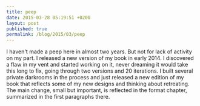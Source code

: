 ```yaml
---
title: peep
date: 2015-03-28 05:19:51 +0200
layout: post
published: true
permalink: /blog/2015/03/peep
---
```


I haven't made a peep here in almost two years. But not for lack of activity on my part. I released a new version of my book in early 2014. I discovered a flaw in my vent and started working on it, never dreaming it would take this long to fix, going through two versions and 20 iterations. I built several private darkrooms in the process and just released a new edition of my book that reflects some of my new designs and thinking about retreating. The main change, small but important, is reflected in the format chapter, summarized in the first paragraphs there.
